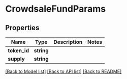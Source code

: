 # CrowdsaleFundParams

## Properties
Name | Type | Description | Notes
------------ | ------------- | ------------- | -------------
**token_id** | **string** |  | 
**supply** | **string** |  | 

[[Back to Model list]](../README.md#documentation-for-models) [[Back to API list]](../README.md#documentation-for-api-endpoints) [[Back to README]](../README.md)


